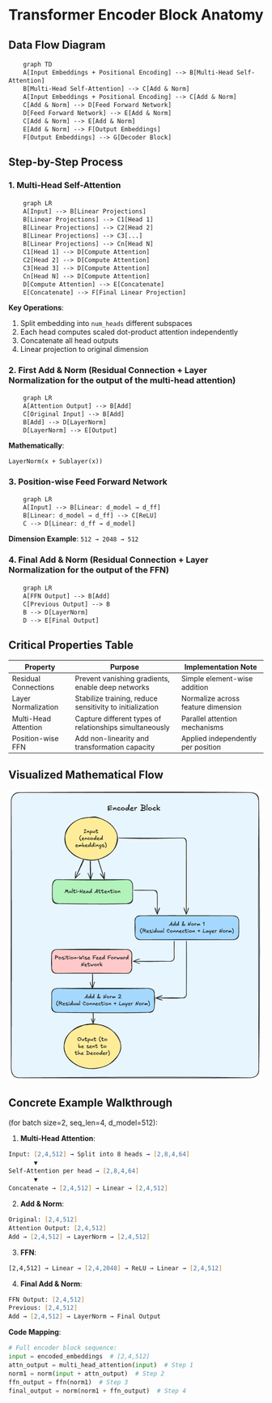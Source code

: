 # Transformer Encoder Block Anatomy

## Data Flow Diagram

```mermaid
    graph TD
    A[Input Embeddings + Positional Encoding] --> B[Multi-Head Self-Attention]
    B[Multi-Head Self-Attention] --> C[Add & Norm]
    A[Input Embeddings + Positional Encoding] --> C[Add & Norm]
    C[Add & Norm] --> D[Feed Forward Network]
    D[Feed Forward Network] --> E[Add & Norm]
    C[Add & Norm] --> E[Add & Norm]
    E[Add & Norm] --> F[Output Embeddings]
    F[Output Embeddings] --> G[Decoder Block]
```

## Step-by-Step Process

### 1. Multi-Head Self-Attention

```mermaid
    graph LR
    A[Input] --> B[Linear Projections]
    B[Linear Projections] --> C1[Head 1]
    B[Linear Projections] --> C2[Head 2]
    B[Linear Projections] --> C3[...]
    B[Linear Projections] --> Cn[Head N]
    C1[Head 1] --> D[Compute Attention]
    C2[Head 2] --> D[Compute Attention]
    C3[Head 3] --> D[Compute Attention]
    Cn[Head N] --> D[Compute Attention]
    D[Compute Attention] --> E[Concatenate]
    E[Concatenate] --> F[Final Linear Projection]
```

**Key Operations**:
1. Split embedding into `num_heads` different subspaces
2. Each head computes scaled dot-product attention independently
3. Concatenate all head outputs
4. Linear projection to original dimension

### 2. First Add & Norm (Residual Connection + Layer Normalization for the output of the multi-head attention)

```mermaid
    graph LR
    A[Attention Output] --> B[Add]
    C[Original Input] --> B[Add]
    B[Add] --> D[LayerNorm]
    D[LayerNorm] --> E[Output]
```

**Mathematically**:
```
LayerNorm(x + Sublayer(x))
```

### 3. Position-wise Feed Forward Network

```mermaid
    graph LR
    A[Input] --> B[Linear: d_model → d_ff]
    B[Linear: d_model → d_ff] --> C[ReLU]
    C --> D[Linear: d_ff → d_model]
```

**Dimension Example**:
`512 → 2048 → 512`

### 4. Final Add & Norm (Residual Connection + Layer Normalization for the output of the FFN)

```mermaid
    graph LR
    A[FFN Output] --> B[Add]
    C[Previous Output] --> B
    B --> D[LayerNorm]
    D --> E[Final Output]
```

## Critical Properties Table

| Property | Purpose | Implementation Note |
|----------|---------|---------------------|
| Residual Connections | Prevent vanishing gradients, enable deep networks | Simple element-wise addition |
| Layer Normalization | Stabilize training, reduce sensitivity to initialization | Normalize across feature dimension |
| Multi-Head Attention | Capture different types of relationships simultaneously | Parallel attention mechanisms |
| Position-wise FFN | Add non-linearity and transformation capacity | Applied independently per position |

## Visualized Mathematical Flow

<img src="../assets/encoder-flow-diagram.png" alt="Transformer Encoder Block" width="500">

## Concrete Example Walkthrough

(for batch size=2, seq_len=4, d_model=512):

1. **Multi-Head Attention**:
```zsh
Input: [2,4,512] → Split into 8 heads → [2,8,4,64]
       ▼
Self-Attention per head → [2,8,4,64]
       ▼
Concatenate → [2,4,512] → Linear → [2,4,512]
```

2. **Add & Norm**:
```zsh
Original: [2,4,512]  
Attention Output: [2,4,512]
Add → [2,4,512] → LayerNorm → [2,4,512]
```

3. **FFN**:
```zsh
[2,4,512] → Linear → [2,4,2048] → ReLU → Linear → [2,4,512]
```

4. **Final Add & Norm**:
```zsh
FFN Output: [2,4,512]  
Previous: [2,4,512]
Add → [2,4,512] → LayerNorm → Final Output
```

**Code Mapping**:
```python
# Full encoder block sequence:
input = encoded_embeddings  # [2,4,512]
attn_output = multi_head_attention(input)  # Step 1
norm1 = norm(input + attn_output)  # Step 2
ffn_output = ffn(norm1)  # Step 3
final_output = norm(norm1 + ffn_output)  # Step 4
```




